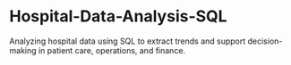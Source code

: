# Hospital-Data-Analysis-SQL
Analyzing hospital data using SQL to extract trends and support decision-making in patient care, operations, and finance.
